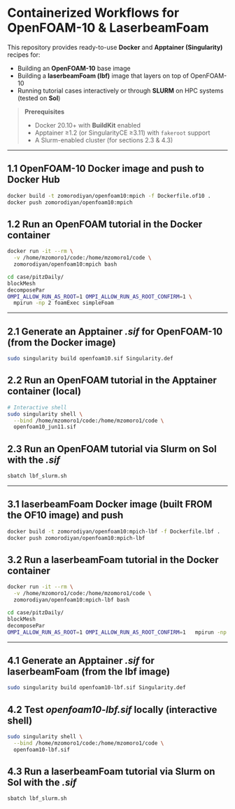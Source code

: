 # Containerized Workflows for OpenFOAM-10 & LaserbeamFoam

This repository provides ready-to-use **Docker** and **Apptainer (Singularity)** recipes for:

* Building an **OpenFOAM-10** base image  
* Building a **laserbeamFoam (lbf)** image that layers on top of OpenFOAM-10  
* Running tutorial cases interactively or through **SLURM** on HPC systems (tested on **Sol**)

> **Prerequisites**  
> * Docker 20.10+ with **BuildKit** enabled  
> * Apptainer ≥1.2 (or SingularityCE ≥3.11) with `fakeroot` support  
> * A Slurm-enabled cluster (for sections 2.3 & 4.3)  

---

## 1.1 OpenFOAM-10 Docker image and push to Docker Hub
```bash
docker build -t zomorodiyan/openfoam10:mpich -f Dockerfile.of10 .
docker push zomorodiyan/openfoam10:mpich
```

## 1.2 Run an OpenFOAM tutorial in the Docker container
```bash
docker run -it --rm \
  -v /home/mzomoro1/code:/home/mzomoro1/code \
  zomorodiyan/openfoam10:mpich bash

cd case/pitzDaily/
blockMesh
decomposePar
OMPI_ALLOW_RUN_AS_ROOT=1 OMPI_ALLOW_RUN_AS_ROOT_CONFIRM=1 \
  mpirun -np 2 foamExec simpleFoam
```

---

## 2.1 Generate an Apptainer *.sif* for OpenFOAM-10 (from the Docker image)
```bash
sudo singularity build openfoam10.sif Singularity.def
```

## 2.2 Run an OpenFOAM tutorial in the Apptainer container (local)
```bash
# Interactive shell
sudo singularity shell \
  --bind /home/mzomoro1/code:/home/mzomoro1/code \
  openfoam10_jun11.sif
```

## 2.3 Run an OpenFOAM tutorial via Slurm on **Sol** with the *.sif*
```bash
sbatch lbf_slurm.sh
```

---

## 3.1 laserbeamFoam Docker image (built FROM the OF10 image) and push
```bash
docker build -t zomorodiyan/openfoam10:mpich-lbf -f Dockerfile.lbf .
docker push zomorodiyan/openfoam10:mpich-lbf
```

## 3.2 Run a laserbeamFoam tutorial in the Docker container
```bash
docker run -it --rm \
  -v /home/mzomoro1/code:/home/mzomoro1/code \
  zomorodiyan/openfoam10:mpich-lbf bash

cd case/pitzDaily/
blockMesh
decomposePar
OMPI_ALLOW_RUN_AS_ROOT=1 OMPI_ALLOW_RUN_AS_ROOT_CONFIRM=1   mpirun -np 4 foamExec laserbeamFoam
```

---

## 4.1 Generate an Apptainer *.sif* for laserbeamFoam (from the lbf image)
```bash
sudo singularity build openfoam10-lbf.sif Singularity.def
```

## 4.2 Test *openfoam10-lbf.sif* locally (interactive shell)
```bash
sudo singularity shell \
  --bind /home/mzomoro1/code:/home/mzomoro1/code \
  openfoam10-lbf.sif
```

## 4.3 Run a laserbeamFoam tutorial via Slurm on **Sol** with the *.sif*
```bash
sbatch lbf_slurm.sh
```
